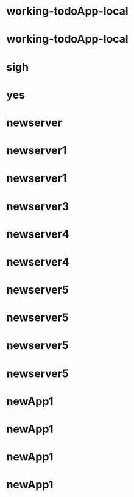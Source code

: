 # working-todoApp-local
# working-todoApp-local
# sigh
# yes
# newserver
# newserver1
# newserver1
# newserver3
# newserver4
# newserver4
# newserver5
# newserver5
# newserver5
# newserver5
# newApp1
# newApp1
# newApp1
# newApp1
